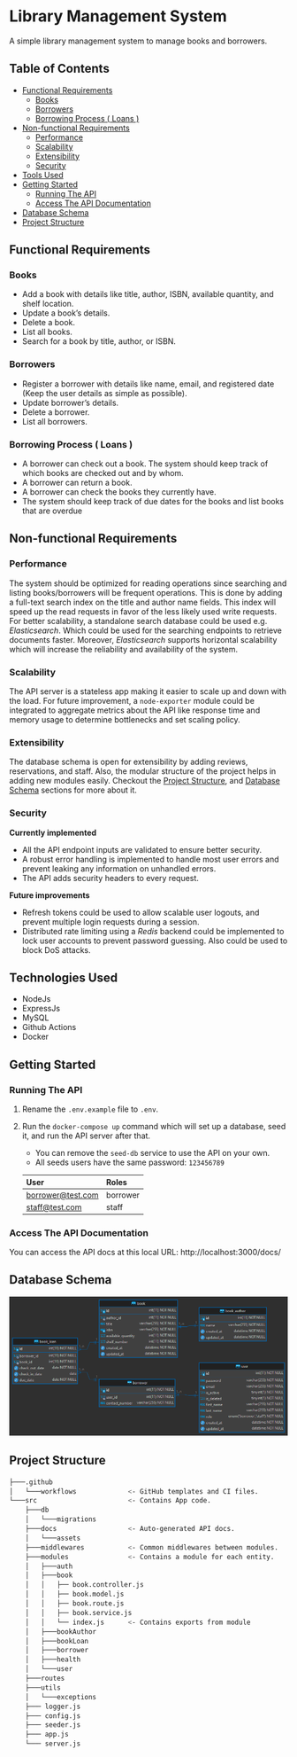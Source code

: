 # Library Management System

A simple library management system to manage books and borrowers.

## Table of Contents

- [Functional Requirements](#functional-requirements)
  - [Books](#books)
  - [Borrowers](#borrowers)
  - [Borrowing Process ( Loans )](#borrowing-process---loans--)
- [Non-functional Requirements](#non-functional-requirements)
  - [Performance](#performance)
  - [Scalability](#scalability)
  - [Extensibility](#extensibility)
  - [Security](#security)
- [Tools Used](#tools-used)
- [Getting Started](#getting-started)
  - [Running The API](#running-the-api)
  - [Access The API Documentation](#access-the-api-documentation)
- [Database Schema](#database-schema)
- [Project Structure](#project-structure)

## Functional Requirements

### Books

- Add a book with details like title, author, ISBN, available quantity, and shelf location.
- Update a book’s details.
- Delete a book.
- List all books.
- Search for a book by title, author, or ISBN.

### Borrowers

- Register a borrower with details like name, email, and registered date (Keep the user details as simple as possible).
- Update borrower’s details.
- Delete a borrower.
- List all borrowers.

### Borrowing Process ( Loans )

- A borrower can check out a book. The system should keep track of which books are checked out and by whom.
- A borrower can return a book.
- A borrower can check the books they currently have.
- The system should keep track of due dates for the books and list books that are overdue

## Non-functional Requirements

### Performance

The system should be optimized for reading operations since searching and listing books/borrowers will be frequent operations. This is done by adding a full-text search index on the title and author name fields. This index will speed up the read requests in favor of the less likely used write requests. For better scalability, a standalone search database could be used e.g. _Elasticsearch_. Which could be used for the searching endpoints to retrieve documents faster. Moreover, _Elasticsearch_ supports horizontal scalability which will increase the reliability and availability of the system.

### Scalability

The API server is a stateless app making it easier to scale up and down with the load. For future improvement, a `node-exporter` module could be integrated to aggregate metrics about the API like response time and memory usage to determine bottlenecks and set scaling policy.

### Extensibility

The database schema is open for extensibility by adding reviews, reservations, and staff. Also, the modular structure of the project helps in adding new modules easily. Checkout the [Project Structure](#project-structure), and [Database Schema](#database-schema) sections for more about it.

### Security

**Currently implemented**

- All the API endpoint inputs are validated to ensure better security.
- A robust error handling is implemented to handle most user errors and prevent leaking any information on unhandled errors.
- The API adds security headers to every request.

**Future improvements**

- Refresh tokens could be used to allow scalable user logouts, and prevent multiple login requests during a session.
- Distributed rate limiting using a _Redis_ backend could be implemented to lock user accounts to prevent password guessing. Also could be used to block DoS attacks.

## Technologies Used

- NodeJs
- ExpressJs
- MySQL
- Github Actions
- Docker

## Getting Started

### Running The API

1. Rename the `.env.example` file to `.env`.
2. Run the `docker-compose up` command which will set up a database, seed it, and run the API server after that.

   - You can remove the `seed-db` service to use the API on your own.
   - All seeds users have the same password: `123456789`

   | User              | Roles    |
   | ----------------- | -------- |
   | borrower@test.com | borrower |
   | staff@test.com    | staff    |

### Access The API Documentation

You can access the API docs at this local URL: http://localhost:3000/docs/

## Database Schema

<p align="center">
  <img src="docs/er.png"/>
</p>

## Project Structure

```bash
├───.github
│   └───workflows             <- GitHub templates and CI files.
└───src                       <- Contains App code.
    ├───db
    │   └───migrations
    ├───docs                  <- Auto-generated API docs.
    │   └───assets
    ├───middlewares           <- Common middlewares between modules.
    ├───modules               <- Contains a module for each entity.
    │   ├───auth
    │   ├───book
    │   │   ├── book.controller.js
    │   │   ├── book.model.js
    │   │   ├── book.route.js
    │   │   ├── book.service.js
    │   │   └── index.js      <- Contains exports from module
    │   ├───bookAuthor
    │   ├───bookLoan
    │   ├───borrower
    │   ├───health
    │   └───user
    ├───routes
    ├───utils
    │   └───exceptions
    ├─── logger.js
    ├─── config.js
    ├─── seeder.js
    ├─── app.js
    └─── server.js
```
